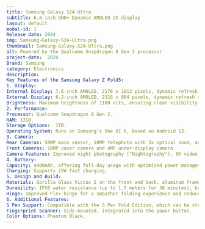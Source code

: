 ```yaml
---
title: Samsung Galaxy S24 Ultra
subtitle: 6.8-inch QHD+ Dynamic AMOLED 2X display
layout: default
modal-id: 1
Release date: 2024
img: Samsung-Galaxy-S24-Ultra.png
thumbnail: Samsung-Galaxy-S24-Ultra.png
alt: Powered by the Qualcomm Snapdragon 8 Gen 3 processor
project-date:  2024
Brand: Samsung
category: Electronics
description: 
Key Features of the Samsung Galaxy Z Fold5:
1. Display:
Internal Display: 7.6-inch AMOLED, 2176 x 1812 pixels, dynamic refresh rate (1-120Hz).
External Display: 6.2-inch AMOLED, 2316 x 904 pixels, dynamic refresh rate (48-120Hz).
Brightness: Maximum brightness of 1100 nits, ensuring clear visibility even in bright conditions​ (PhoneArena)​​ (Pocket Tactics)​.
2. Performance:
Processor: Qualcomm Snapdragon 8 Gen 2.
RAM: 12GB.
Storage Options:  1TB.
Operating System: Runs on Samsung’s One UI 6, based on Android 13​.
3. Camera:
Rear Cameras: 50MP main sensor, 10MP telephoto with 3x optical zoom, and 12MP ultra-wide.
Front Cameras: 10MP cover camera and 4MP under-display camera.
Camera Features: Improved night photography ("Nightography"), 8K video recording, and Flex mode for stable video capture without a tripod​.
4. Battery:
Capacity: 4400mAh, offering full-day usage with optimized power management.
Charging: Supports 25W fast charging​.
5. Design and Build:
Materials: Gorilla Glass Victus 2 on the front and back, aluminum frame.
Durability: IPX8 water resistance (up to 1.5 meters for 30 minutes), but no dust resistance.
Hinge: Improved Flex hinge for a smoother folding experience and reduced thickness​.
6. Additional Features:
S Pen Support: Compatible with the S Pen Fold Edition, which can be stored in an optional case.
Fingerprint Scanner: Side-mounted, integrated into the power button.
Color Options: Phantom Black.
---
```

